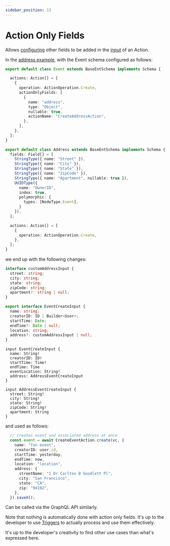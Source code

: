 ```yaml
---
sidebar_position: 13
---
```


# Action Only Fields
Allows [configuring](/docs/ent-schema/actions#actiononlyfields) other fields to be added in the [input](/docs/actions/input#action-input) of an Action.

In the [address example](/docs/actions/triggers#changeset), with the Event schema configured as follows:

```ts title="src/schema/event.ts"
export default class Event extends BaseEntSchema implements Schema {

  actions: Action[] = [
    {
      operation: ActionOperation.Create,
      actionOnlyFields: [
        {
          name: "address",
          type: "Object",
          nullable: true,
          actionName: "CreateAddressAction",
        },
      ],
    },
  ];
}
```

```ts title="src/schema/address.ts"
export default class Address extends BaseEntSchema implements Schema {
  fields: Field[] = [
    StringType({ name: "Street" }),
    StringType({ name: "City" }),
    StringType({ name: "State" }),
    StringType({ name: "ZipCode" }),
    StringType({ name: "Apartment", nullable: true }),
    UUIDType({
      name: "OwnerID",
      index: true, 
      polymorphic: {
        types: [NodeType.Event],
      }
    }),
  ];

  actions: Action[] = [
    {
      operation: ActionOperation.Create,
    },
  ];
}
```

we end up with the following changes:

```ts title="src/ent/event/actions/generated/create_event_action_base.ts"
interface customAddressInput {
  street: string;
  city: string;
  state: string;
  zipCode: string;
  apartment?: string | null;
}

export interface EventCreateInput {
  name: string;
  creatorID: ID | Builder<User>;
  startTime: Date;
  endTime?: Date | null;
  location: string;
  address?: customAddressInput | null;
}
```

```gql title="src/graphql/schema.gql"
input EventCreateInput {
  name: String!
  creatorID: ID!
  startTime: Time!
  endTime: Time
  eventLocation: String!
  address: AddressEventCreateInput
}

input AddressEventCreateInput {
  street: String!
  city: String!
  state: String!
  zipCode: String!
  apartment: String
}
```

and used as follows:

```ts
  // creates event and associated address at once
  const event = await CreateEventAction.create(vc, {
    name: "fun event",
    creatorID: user.id,
    startTime: yesterday,
    endTime: now,
    location: "location",
    address: {
      streetName: "1 Dr Carlton B Goodlett Pl",
      city: "San Francisco",
      state: "CA",
      zip: "94102",
    },
  }).saveX();
```

Can be called via the GraphQL API similarly.

Note that nothing is automatically done with action only fields. It's up to the developer to use [Triggers](/docs/actions/triggers) to actually process and use them effectively.

It's up to the developer's creativity to find other use cases than what's expressed here.
